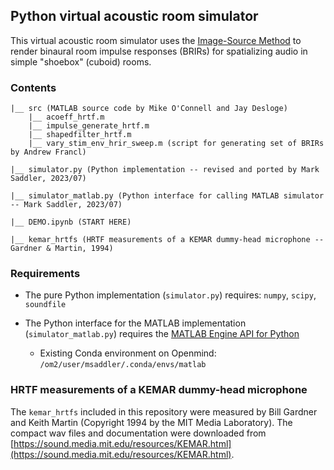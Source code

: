 ## Python virtual acoustic room simulator

This virtual acoustic room simulator uses the [Image-Source Method](https://www.mathworks.com/help/audio/ug/room-impulse-response-simulation-with-image-source-method-and-hrtf-interpolation.html#mw_rtc_RoomImpulseResponseImageSourceExample_M_FDE78C42) to render binaural room impulse responses (BRIRs) for spatializing audio in simple "shoebox" (cuboid) rooms.


### Contents
```
|__ src (MATLAB source code by Mike O'Connell and Jay Desloge)
    |__ acoeff_hrtf.m
    |__ impulse_generate_hrtf.m
    |__ shapedfilter_hrtf.m
    |__ vary_stim_env_hrir_sweep.m (script for generating set of BRIRs by Andrew Francl)

|__ simulator.py (Python implementation -- revised and ported by Mark Saddler, 2023/07)

|__ simulator_matlab.py (Python interface for calling MATLAB simulator -- Mark Saddler, 2023/07)

|__ DEMO.ipynb (START HERE)

|__ kemar_hrtfs (HRTF measurements of a KEMAR dummy-head microphone -- Gardner & Martin, 1994)
```


### Requirements

- The pure Python implementation (`simulator.py`) requires: `numpy`, `scipy`, `soundfile`

- The Python interface for the MATLAB implementation (`simulator_matlab.py`) requires the [MATLAB Engine API for Python](https://www.mathworks.com/help/matlab/matlab-engine-for-python.html)
    - Existing Conda environment on Openmind: `/om2/user/msaddler/.conda/envs/matlab`


### HRTF measurements of a KEMAR dummy-head microphone

The `kemar_hrtfs` included in this repository were measured by Bill Gardner and Keith Martin (Copyright 1994 by the MIT Media Laboratory). The compact wav files and documentation were downloaded from [https://sound.media.mit.edu/resources/KEMAR.html](https://sound.media.mit.edu/resources/KEMAR.html).
